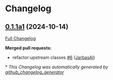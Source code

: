 # Changelog

## [0.1.1a1](https://github.com/OpenVoiceOS/ovos-adapt-pipeline-plugin/tree/0.1.1a1) (2024-10-14)

[Full Changelog](https://github.com/OpenVoiceOS/ovos-adapt-pipeline-plugin/compare/0.1.0...0.1.1a1)

**Merged pull requests:**

- refactor:upstream classes [\#6](https://github.com/OpenVoiceOS/ovos-adapt-pipeline-plugin/pull/6) ([JarbasAl](https://github.com/JarbasAl))



\* *This Changelog was automatically generated by [github_changelog_generator](https://github.com/github-changelog-generator/github-changelog-generator)*
